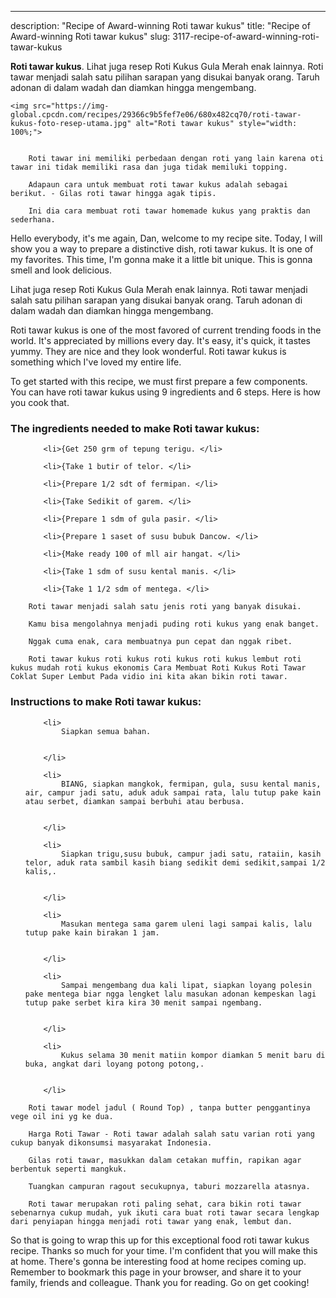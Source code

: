 ---
description: "Recipe of Award-winning Roti tawar kukus"
title: "Recipe of Award-winning Roti tawar kukus"
slug: 3117-recipe-of-award-winning-roti-tawar-kukus

<p>
	<strong>Roti tawar kukus</strong>. 
	Lihat juga resep Roti Kukus Gula Merah enak lainnya. Roti tawar menjadi salah satu pilihan sarapan yang disukai banyak orang. Taruh adonan di dalam wadah dan diamkan hingga mengembang.
</p>
<p>
	
	<img src="https://img-global.cpcdn.com/recipes/29366c9b5fef7e06/680x482cq70/roti-tawar-kukus-foto-resep-utama.jpg" alt="Roti tawar kukus" style="width: 100%;">
	
	
		Roti tawar ini memiliki perbedaan dengan roti yang lain karena oti tawar ini tidak memiliki rasa dan juga tidak memiluki topping.
	
		Adapaun cara untuk membuat roti tawar kukus adalah sebagai berikut. - Gilas roti tawar hingga agak tipis.
	
		Ini dia cara membuat roti tawar homemade kukus yang praktis dan sederhana.
	
</p>
<p>
	Hello everybody, it's me again, Dan, welcome to my recipe site. Today, I will show you a way to prepare a distinctive dish, roti tawar kukus. It is one of my favorites. This time, I'm gonna make it a little bit unique. This is gonna smell and look delicious.
</p>
	
<p>
	Lihat juga resep Roti Kukus Gula Merah enak lainnya. Roti tawar menjadi salah satu pilihan sarapan yang disukai banyak orang. Taruh adonan di dalam wadah dan diamkan hingga mengembang.
</p>
<p>
	Roti tawar kukus is one of the most favored of current trending foods in the world. It's appreciated by millions every day. It's easy, it's quick, it tastes yummy. They are nice and they look wonderful. Roti tawar kukus is something which I've loved my entire life.
</p>

<p>
To get started with this recipe, we must first prepare a few components. You can have roti tawar kukus using 9 ingredients and 6 steps. Here is how you cook that.
</p>

<h3>The ingredients needed to make Roti tawar kukus:</h3>

<ol>
	
		<li>{Get 250 grm of tepung terigu. </li>
	
		<li>{Take 1 butir of telor. </li>
	
		<li>{Prepare 1/2 sdt of fermipan. </li>
	
		<li>{Take Sedikit of garem. </li>
	
		<li>{Prepare 1 sdm of gula pasir. </li>
	
		<li>{Prepare 1 saset of susu bubuk Dancow. </li>
	
		<li>{Make ready 100 of mll air hangat. </li>
	
		<li>{Take 1 sdm of susu kental manis. </li>
	
		<li>{Take 1 1/2 sdm of mentega. </li>
	
</ol>
<p>
	
		Roti tawar menjadi salah satu jenis roti yang banyak disukai.
	
		Kamu bisa mengolahnya menjadi puding roti kukus yang enak banget.
	
		Nggak cuma enak, cara membuatnya pun cepat dan nggak ribet.
	
		Roti tawar kukus roti kukus roti kukus roti kukus lembut roti kukus mudah roti kukus ekonomis Cara Membuat Roti Kukus Roti Tawar Coklat Super Lembut Pada vidio ini kita akan bikin roti tawar.
	
</p>

<h3>Instructions to make Roti tawar kukus:</h3>

<ol>
	
		<li>
			Siapkan semua bahan.
			
			
		</li>
	
		<li>
			BIANG, siapkan mangkok, fermipan, gula, susu kental manis, air, campur jadi satu, aduk aduk sampai rata, lalu tutup pake kain atau serbet, diamkan sampai berbuhi atau berbusa.
			
			
		</li>
	
		<li>
			Siapkan trigu,susu bubuk, campur jadi satu, rataiin, kasih telor, aduk rata sambil kasih biang sedikit demi sedikit,sampai 1/2 kalis,.
			
			
		</li>
	
		<li>
			Masukan mentega sama garem uleni lagi sampai kalis, lalu tutup pake kain birakan 1 jam.
			
			
		</li>
	
		<li>
			Sampai mengembang dua kali lipat, siapkan loyang polesin pake mentega biar ngga lengket lalu masukan adonan kempeskan lagi tutup pake serbet kira kira 30 menit sampai ngembang.
			
			
		</li>
	
		<li>
			Kukus selama 30 menit matiin kompor diamkan 5 menit baru di buka, angkat dari loyang potong potong,.
			
			
		</li>
	
</ol>

<p>
	
		Roti tawar model jadul ( Round Top) , tanpa butter penggantinya vege oil ini yg ke dua.
	
		Harga Roti Tawar - Roti tawar adalah salah satu varian roti yang cukup banyak dikonsumsi masyarakat Indonesia.
	
		Gilas roti tawar, masukkan dalam cetakan muffin, rapikan agar berbentuk seperti mangkuk.
	
		Tuangkan campuran ragout secukupnya, taburi mozzarella atasnya.
	
		Roti tawar merupakan roti paling sehat, cara bikin roti tawar sebenarnya cukup mudah, yuk ikuti cara buat roti tawar secara lengkap dari penyiapan hingga menjadi roti tawar yang enak, lembut dan.
	
</p>

<p>
	So that is going to wrap this up for this exceptional food roti tawar kukus recipe. Thanks so much for your time. I'm confident that you will make this at home. There's gonna be interesting food at home recipes coming up. Remember to bookmark this page in your browser, and share it to your family, friends and colleague. Thank you for reading. Go on get cooking!
</p>
